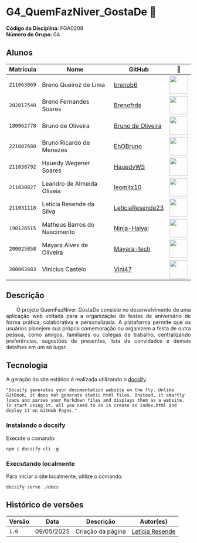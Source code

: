 # G4_QuemFazNiver_GostaDe 🥳

**Código da Disciplina**: FGA0208<br>
**Número do Grupo**: 04<br>

## Alunos

|Matrícula | Nome | GitHub|  📸    | 
| -- | -- |--------------|--------------|
|`211063069` |Breno Queiroz de Lima |[brenob6](https://github.com/brenob6)|  <img src="https://avatars.githubusercontent.com/u/72840950?v=4" width=50>   |
|`202017540` | Breno Fernandes Soares |[Brenofrds](https://github.com/brenofrds) | <img src="https://avatars.githubusercontent.com/u/132412607?v=4" width=50>   |
|`180062778` | Bruno de Oliveira|  [Bruno de Oliveira](https://github.com/BrunoOLiveirax)  | <img src="https://avatars.githubusercontent.com/u/111513555?v=4" width=50>   |
|`221007680` | Bruno Ricardo de Menezes|[EhOBruno](https://github.com/EhOBruno)  |<img src="https://avatars.githubusercontent.com/u/110112943?v=4" width=50>      |
|`211030792` | Hauedy Wegener Soares| [HauedyWS](https://github.com/HauedyWS)|<img src="https://avatars.githubusercontent.com/u/104246126?v=4" width=50> |
|`211030827` | Leandro de Almeida Oliveia| [leomitx10](https://github.com/leomitx10)|<img src="https://avatars.githubusercontent.com/u/90487905?v=4" width=50> |
|`211031118` |Leticia Resende da Silva |[LeticiaResende23](https://github.com/LeticiaResende23) | <img src="https://avatars.githubusercontent.com/u/89492943?v=4" width=50>  |
|`190126515` | Matheus Barros do Nascimento|[Ninja-Haiyai](https://github.com/Ninja-Haiyai)|  <img src="https://avatars.githubusercontent.com/u/73038704?v=4" width=50>  |
|`200025058` | Mayara Alves de Oliveira|[Mayara-tech](https://github.com/Mayara-tech)|  <img src="https://avatars.githubusercontent.com/u/67807684?v=4" width=50>  |
|`200062883` |Vinicius Castelo|[Vini47](https://github.com/Vini47)|  <img src="https://avatars.githubusercontent.com/u/79549264?v=4" width=50> |

## Descrição  
<p align="justify"> &emsp;&emsp;O projeto QuemFazNiver_GostaDe consiste no desenvolvimento de uma aplicação web voltada para a organização de festas de aniversário de forma prática, colaborativa e personalizada. A plataforma permite que os usuários planejem sua própria comemoração ou organizem a festa de outra pessoa, como amigos, familiares ou colegas de trabalho, centralizando preferências, sugestões de presentes, lista de convidados e demais detalhes em um só lugar.</p>

## Tecnologia 

A geração do site estático é realizada utilizando o [docsify](https://docsify.js.org/).

```shell
"Docsify generates your documentation website on the fly. Unlike GitBook, it does not generate static html files. Instead, it smartly loads and parses your Markdown files and displays them as a website. To start using it, all you need to do is create an index.html and deploy it on GitHub Pages."
```

### Instalando o docsify

Execute o comando:

```shell
npm i docsify-cli -g
```

### Executando localmente

Para iniciar o site localmente, utilize o comando:

```shell
docsify serve ./docs
```
## Histórico de versões

| Versão | Data       | Descrição                                      | Autor(es)                         |
|--------|------------|------------------------------------------------|-----------------------------------|
| `1.0`  | 09/05/2025 | Criação da página | [Letícia Resende](https://github.com/LeticiaResende23)  |
